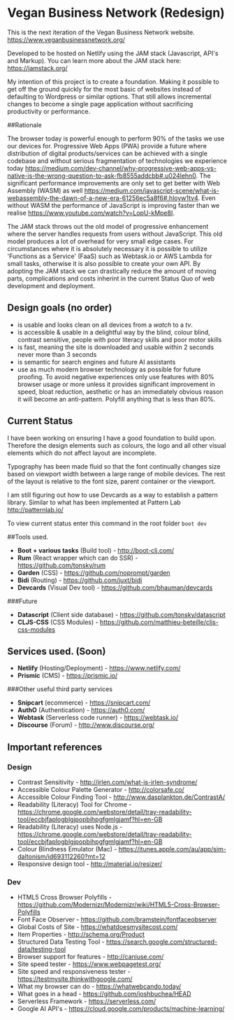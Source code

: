 # Vegan Business Network (Redesign)
This is the next iteration of the Vegan Business Network website. https://www.veganbusinessnetwork.org/

Developed to be hosted on Netlify using the JAM stack (Javascript, API's and Markup).
You can learn more about the JAM stack here: https://jamstack.org/

My intention of this project is to create a foundation. Making it possible to get off the ground quickly for the most basic of websites instead of defaulting to Wordpress or similar options. That still allows incremental changes to become a single page application without sacrificing productivity or performance.

##Rationale 

The browser today is powerful enough to perform 90% of the tasks we use our devices for. Progressive Web Apps (PWA) provide a future where distribution of digital products/services can be achieved with a single codebase and without serious fragmentation of technologies we experience today https://medium.com/dev-channel/why-progressive-web-apps-vs-native-is-the-wrong-question-to-ask-fb8555addcbb#.u024lehn0. The significant performance improvements are only set to get better with Web Assembly (WASM) as well https://medium.com/javascript-scene/what-is-webassembly-the-dawn-of-a-new-era-61256ec5a8f6#.hloyw1tv4. Even without WASM the performance of JavaScript is improving faster than we realise https://www.youtube.com/watch?v=LopU-kMpe8I. 

The JAM stack throws out the old model of progressive enhancement where the server handles requests from users without JavaScript. This old model produces a lot of overhead for very small edge cases. For circumstances where it is absolutely necessary it is possible to utilize 'Functions as a Service' (FaaS) such as Webtask.io or AWS Lambda for small tasks, otherwise it is also possible to create your own API. By adopting the JAM stack we can drastically reduce the amount of moving parts, complications and costs inherint in the current Status Quo of web development and deployment.


## Design goals (no order)
* is usable and looks clean on all devices from a _watch_ to a _tv_. 
* is accessible & usable in a delightful way by the blind, colour blind, contrast sensitive, people with poor literacy skills and poor motor skills
* is fast, meaning the site is downloaded and usable within 2 seconds never more than 3 seconds
* is semantic for search engines and future AI assistants
* use as much modern browser technology as possible for future proofing. To avoid negative experiences only use features with 80% browser usage or more unless it provides significant improvement in speed, bloat reduction, aesthetic or has an immediately obvious reason it will become an anti-pattern. Polyfill anything that is less than 80%.


## Current Status

I have been working on ensuring I have a good foundation to build upon. Therefore the design elements such as colours, the logo and all other visual elements which do not affect layout are incomplete.

Typography has been made fluid so that the font continually changes size based on viewport width between a large range of mobile devices. The rest of the layout is relative to the font size, parent container or the viewport.

I am still figuring out how to use Devcards as a way to establish a pattern library. Similar to what has been implemented at Pattern Lab http://patternlab.io/

To view current status enter this command in the root folder `boot dev`

##Tools used.

* **Boot + various tasks** (Build tool) - http://boot-clj.com/
* **Rum** (React wrapper which can do SSR) - https://github.com/tonsky/rum
* **Garden** (CSS) - https://github.com/noprompt/garden
* **Bidi** (Routing) - https://github.com/juxt/bidi
* **Devcards** (Visual Dev tool) - https://github.com/bhauman/devcards

###Future
* **Datascript** (Client side database) - https://github.com/tonsky/datascript
* **CLJS-CSS** (CSS Modules) - https://github.com/matthieu-beteille/cljs-css-modules

## Services used. (Soon)

* **Netlify** (Hosting/Deployment) - https://www.netlify.com/
* **Prismic** (CMS) - https://prismic.io/

###Other useful third party services

* **Snipcart** (ecommerce) - https://snipcart.com/
* **AuthO** (Authentication) - https://auth0.com/
* **Webtask** (Serverless code runner) - https://webtask.io/
* **Discourse** (Forum) - http://www.discourse.org/


## Important references

### Design

* Contrast Sensitivity - http://irlen.com/what-is-irlen-syndrome/
* Accessible Colour Palette Generator - http://colorsafe.co/
* Accessible Colour Finding Tool - http://www.dasplankton.de/ContrastA/
* Readability (Literacy) Tool for Chrome - https://chrome.google.com/webstore/detail/tray-readability-tool/eccbjfaplogblgjpopbihpgfgmlgjamf?hl=en-GB
* Readability (Literacy) uses Node.js - https://chrome.google.com/webstore/detail/tray-readability-tool/eccbjfaplogblgjpopbihpgfgmlgjamf?hl=en-GB
* Colour Blindness Emulator (Mac) - https://itunes.apple.com/au/app/sim-daltonism/id693112260?mt=12
* Responsive design tool - http://material.io/resizer/

### Dev

* HTML5 Cross Browser Polyfills - https://github.com/Modernizr/Modernizr/wiki/HTML5-Cross-Browser-Polyfills
* Font Face Observer - https://github.com/bramstein/fontfaceobserver
* Global Costs of Site - https://whatdoesmysitecost.com/
* Item Properties - http://schema.org/Product
* Structured Data Testing Tool - https://search.google.com/structured-data/testing-tool
* Browser support for features - http://caniuse.com/
* Site speed tester - https://www.webpagetest.org/
* Site speed and responsiveness tester - https://testmysite.thinkwithgoogle.com/
* What my browser can do - https://whatwebcando.today/
* What goes in a head - https://github.com/joshbuchea/HEAD
* Serverless Framework - https://serverless.com/
* Google AI API's - https://cloud.google.com/products/machine-learning/









